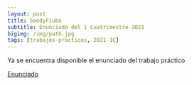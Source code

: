 ```yaml
---
layout: post
title: SeedyFiuba
subtitle: Enunciado del 1 Cuatrimestre 2021
bigimg: /img/path.jpg
tags: [trabajos-practicos, 2021-1C]
---
```

Ya se encuentra disponible el enunciado del trabajo práctico

[Enunciado](https://taller-de-programacion-2.github.io/works/statement/2021/1/tp/enunciado/)
